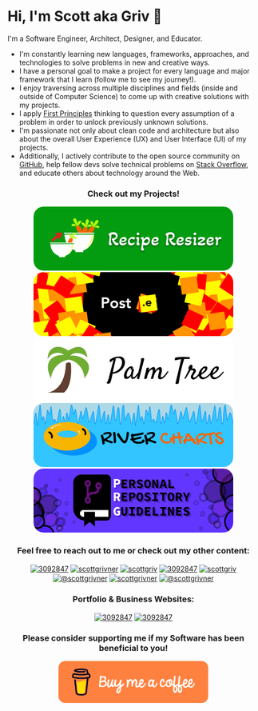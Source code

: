 # Hi, I'm Scott aka Griv 👋

I'm a Software Engineer, Architect, Designer, and Educator.
- I'm constantly learning new languages, frameworks, approaches, and technologies to solve problems in new and creative ways.
- I have a personal goal to make a project for every language and major framework that I learn (follow me to see my journey!).
- I enjoy traversing across multiple disciplines and fields (inside and outside of Computer Science) to come up with creative solutions with my projects. 
- I apply [First Principles](https://en.wikipedia.org/wiki/First_principle) thinking to question every assumption of a problem in order to unlock previously unknown solutions. 
- I'm passionate not only about clean code and architecture but also about the overall User Experience (UX) and User Interface (UI) of my projects. 
- Additionally, I actively contribute to the open source community on [GitHub](https://github.com/scottgriv), help fellow devs solve technical problems on [Stack Overflow](https://stackoverflow.com/users/3092847), and educate others about technology around the Web.

<h3 align="center"><b>Check out my Projects!</b></h3>
<div align="center">
        <a href="https://reciperesizer.com" target="_blank">
            <img src="./docs/images/recipe-resizer-banner_small-rounded.png"/>
        </a>
        <a href="https://github.com/scottgriv/Post.e" target="_blank">
            <img src="./docs/images/post-e-banner_small-rounded.png"/>
        </a>
        <a href="https://github.com/scottgriv/Palm-Tree" target="_blank">
            <img src="./docs/images/palm-tree-banner_small-rounded.png"/>
        </a>
        <a href="https://github.com/scottgriv/River-Charts" target="_blank">
            <img src="./docs/images/river-charts-banner_small-rounded.png"/>
        </a>
        <a href="https://github.com/scottgriv/PRG-Personal-Repository-Guidelines" target="_blank">
            <img src="./docs/images/prg-banner_small-rounded.png"/>
        </a>
</div>
<h3 align="center"><b>Feel free to reach out to me or check out my other content:</b></h3>
<p align="center">
<a href="mailto:scott.grivner@gmail.com" target="_blank"><img align="center" src="https://imgur.com/uMvAFRU.png" alt="3092847" height="35" width="35" /></a>
<a href="https://linkedin.com/in/scottgrivner/" target="_blank"><img align="center" src="https://raw.githubusercontent.com/rahuldkjain/github-profile-readme-generator/master/src/images/icons/Social/linked-in-alt.svg" alt="scottgrivner" height="30" width="40" /></a>
<a href="https://github.com/scottgriv" target="blank"><img align="center" src="https://raw.githubusercontent.com/rahuldkjain/github-profile-readme-generator/master/src/images/icons/Social/github.svg" alt="scottgriv" height="30" width="40" /></a>
<a href="https://stackoverflow.com/users/3092847" target="_blank"><img align="center" src="https://raw.githubusercontent.com/rahuldkjain/github-profile-readme-generator/master/src/images/icons/Social/stack-overflow.svg" alt="3092847" height="30" width="40" /></a>
 <a href="https://codepen.io/scottgriv" target="blank"><img align="center" src="https://raw.githubusercontent.com/rahuldkjain/github-profile-readme-generator/master/src/images/icons/Social/codepen.svg" alt="scottgriv" height="30" width="40" /></a>
 <a href="https://medium.com/@scottgrivner" target="blank"><img align="center" src="https://raw.githubusercontent.com/rahuldkjain/github-profile-readme-generator/master/src/images/icons/Social/medium.svg" alt="@scottgrivner" height="30" width="40" /></a>
 <a href="https://twitter.com/scottgrivner" target="blank"><img align="center" src="https://raw.githubusercontent.com/rahuldkjain/github-profile-readme-generator/master/src/images/icons/Social/twitter.svg" alt="scottgrivner" height="30" width="40" /></a>
 <a href="https://www.youtube.com/@scottgrivner" target="blank"><img align="center" src="https://raw.githubusercontent.com/rahuldkjain/github-profile-readme-generator/master/src/images/icons/Social/youtube.svg" alt="@scottgrivner" height="30" width="40" /></a>
</p>
<h3 align="center"><b>Portfolio & Business Websites:</b></h3>
<p align="center">
<a href="https://www.scottgrivner.dev" target="_blank"><img align="center" src="https://imgur.com/ecx5iwn.png" alt="3092847" height="40" width="40" /></a>
<a href="https://www.nightowllabs.net" target="_blank"><img align="center" src="https://imgur.com/cI5oHUx.png" alt="3092847" height="35" width="35" /></a>
</p>
<h3 align="center"><b>Please consider supporting me if my Software has been beneficial to you!</b></h3>
<p align="center">
<a href="https://www.buymeacoffee.com/scottgriv"> <img align="center" src="./docs/images/bmac-orange_button.png" height="84" width="300" alt="https://www.buymeacoffee.com/scottgriv" /></a>
</p>
